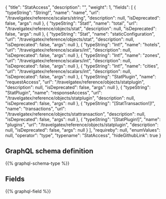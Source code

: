 {
  "title": "StatAccess",
  "description": "",
  "weight": 1,
  "fields": [
    {
      "typeString": "String!",
      "name": "name",
      "url": "/travelgatex/reference/scalars/string",
      "description": null,
      "isDeprecated": false,
      "args": null
    },
    {
      "typeString": "Stat!",
      "name": "total",
      "url": "/travelgatex/reference/objects/stat",
      "description": null,
      "isDeprecated": false,
      "args": null
    },
    {
      "typeString": "Stat",
      "name": "staticConfiguration",
      "url": "/travelgatex/reference/objects/stat",
      "description": null,
      "isDeprecated": false,
      "args": null
    },
    {
      "typeString": "Int!",
      "name": "hotels",
      "url": "/travelgatex/reference/scalars/int",
      "description": null,
      "isDeprecated": false,
      "args": null
    },
    {
      "typeString": "Int!",
      "name": "zones",
      "url": "/travelgatex/reference/scalars/int",
      "description": null,
      "isDeprecated": false,
      "args": null
    },
    {
      "typeString": "Int!",
      "name": "cities",
      "url": "/travelgatex/reference/scalars/int",
      "description": null,
      "isDeprecated": false,
      "args": null
    },
    {
      "typeString": "StatPlugin",
      "name": "requestAccess",
      "url": "/travelgatex/reference/objects/statplugin",
      "description": null,
      "isDeprecated": false,
      "args": null
    },
    {
      "typeString": "StatPlugin",
      "name": "responseAccess",
      "url": "/travelgatex/reference/objects/statplugin",
      "description": null,
      "isDeprecated": false,
      "args": null
    },
    {
      "typeString": "[StatTransaction!]!",
      "name": "transactions",
      "url": "/travelgatex/reference/objects/stattransaction",
      "description": null,
      "isDeprecated": false,
      "args": null
    },
    {
      "typeString": "[StatPlugin!]",
      "name": "plugins",
      "url": "/travelgatex/reference/objects/statplugin",
      "description": null,
      "isDeprecated": false,
      "args": null
    }
  ],
  "requireby": null,
  "enumValues": null,
  "operator": "type",
  "typename": "StatAccess",
  "hideGithubLink": true
}
## GraphQL schema definition

{{% graphql-schema-type %}}

## Fields

{{% graphql-field %}}
